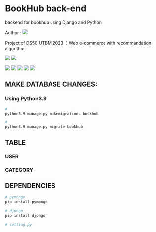 # BookHub back-end
backend for bookhub using Django and Python

Author : [![](https://img.shields.io/badge/@Pas0412-grey)](https://github.com/Pas0412)

Project of DS50 UTBM 2023 ：Web e-commerce with recommandation algorithm

![](https://img.shields.io/badge/IDE-PyCharm-lightgreen?style=flat&logo=pycharm)
![](https://img.shields.io/badge/Platform-MacOS&emsp;Ventura&emsp;13.0.1-000000?style=flat&logo=apple)

![](https://img.shields.io/badge/Python-v3.9-3776AB?style=for-the-badge&logo=python)
![](https://img.shields.io/badge/Django-v4.1.7-092E20?style=for-the-badge&logo=django)
![](https://img.shields.io/badge/MongoDB-v4.0.9-47A248?style=for-the-badge&logo=mongodb)
![](https://img.shields.io/badge/Djongo-v1.3.6-lightblue?style=for-the-badge&logo=django)
![](https://img.shields.io/badge/pymongo-v4.3.3-yellow?style=for-the-badge&logo=django)

## MAKE DATABASE CHANGES:

### Using Python3.9
``` bash
# 
python3.9 manage.py makemigrations bookhub

# 
python3.9 manage.py migrate bookhub
```

## TABLE

###  USER

###  CATEGORY

## DEPENDENCIES
``` bash
# pymongo
pip install pymongo

# djongo
pip install djongo

# setting.py

```

